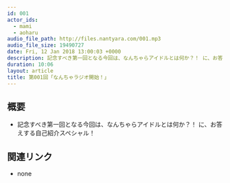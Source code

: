 ```yaml
---
id: 001
actor_ids:
  - mami
  - aoharu
audio_file_path: http://files.nantyara.com/001.mp3
audio_file_size: 19490727
date: Fri, 12 Jan 2018 13:00:03 +0000
description: 記念すべき第一回となる今回は、なんちゃらアイドルとは何か？！ に、お答えする自己紹介スペシャル！
duration: 10:06
layout: article
title: 第001回「なんちゃラジオ開始！」
---
```

## 概要

* 記念すべき第一回となる今回は、なんちゃらアイドルとは何か？！ に、お答えする自己紹介スペシャル！

## 関連リンク

* none
